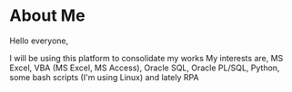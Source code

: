 # About Me

Hello everyone,

I will be using this platform to consolidate my works
My interests are, MS Excel, VBA (MS Excel, MS Access), Oracle SQL, Oracle PL/SQL, Python, some bash scripts (I'm using Linux) and lately RPA
